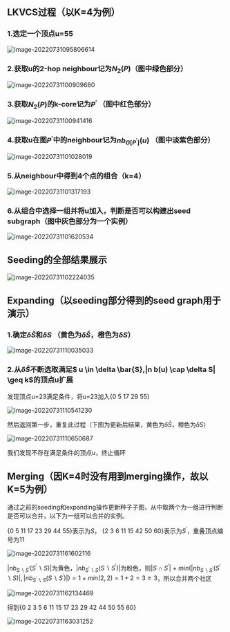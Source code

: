 ## LKVCS过程（以K=4为例）

### 1.选定一个顶点u=55

![image-20220731095806614](..\images\image-20220731095806614.png)



### 2.获取u的2-hop neighbour记为$N_2(P)$（图中绿色部分）

![image-20220731100909680](..\images\image-20220731100909680.png)



### 3.获取$N_2(P)$的k-core记为$P^{\prime}$ （图中红色部分）

![image-20220731100941416](..\images\image-20220731100941416.png)



### 4.获取u在图$P^{\prime}$中的neighbour记为$nb_{G[P^{\prime}]}(u)$  （图中淡紫色部分）

![image-20220731101028019](..\images\image-20220731101028019.png)



### 5.从neighbour中得到4个点的组合（k=4）

![image-20220731101317193](..\images\image-20220731101317193.png)



### 6.从组合中选择一组并将u加入，判断是否可以构建出seed subgraph（图中灰色部分为一个实例）

![image-20220731101620534](..\images\image-20220731101620534.png)

## Seeding的全部结果展示

![image-20220731102224035](..\images\image-20220731102224035.png)

## Expanding（以seeding部分得到的seed graph用于演示）

### 1.确定$\delta \bar{S}$和$\delta S$   （黄色为$\delta \bar{S}$，橙色为$\delta S$）

![image-20220731110035033](..\images\image-20220731110035033.png)

### 2.从$\delta \bar{S}$不断选取满足$ u \in \delta \bar{S},|n b(u) \cap \delta S| \geq k$的顶点u扩展

发现顶点u=23满足条件，将u=23加入{0 5 17 29 55}

![image-20220731110541230](..\images\image-20220731110541230.png)

然后返回第一步，重复此过程（下图为更新后结果，黄色为$\delta \bar{S}$，橙色为$\delta S$）

![image-20220731110650687](..\images\image-20220731110650687.png)

我们发现不存在满足条件的顶点u，终止循环

## Merging（因K=4时没有用到merging操作，故以K=5为例）

通过之前的seeding和expanding操作更新种子子图，从中取两个为一组进行判断是否可以合并，以下为一组可以合并的实例。

{0 5 11 17 23 29 44 55}表示为$S$， {2 3 6 11 15 42 50 60}表示为$S^{\prime}$，重叠顶点编号为11

![image-20220731161602116](..\images\image-20220731161602116.png)

$\left|n b_{S \backslash S^{\prime}}\left(S^{\prime} \backslash S\right)\right|$为黄色，$\left|n b_{S^{\prime} \backslash S}\left(S \backslash S^{\prime}\right)\right|$为粉色，则$\left|S \cap S^{\prime}\right|$ + $min(\left|n b_{S \backslash S^{\prime}}\left(S^{\prime} \backslash S\right)\right|,\left|n b_{S^{\prime} \backslash S}\left(S \backslash S^{\prime}\right)\right|) = 1 + min(2, 2) =1+2 =3 \geq 3$，所以合并两个社区

![image-20220731162134469](..\images\image-20220731162134469.png)

得到{0 2 3 5 6 11 15 17 23 29 42 44 50 55 60}

![image-20220731163031252](..\images\image-20220731163031252.png)